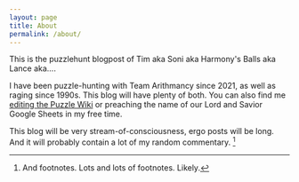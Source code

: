 ```yaml
---
layout: page
title: About
permalink: /about/
---
```


This is the puzzlehunt blogpost of Tim aka Soni aka Harmony's Balls aka Lance aka....

I have been puzzle-hunting with Team Arithmancy since 2021, as well as raging since 1990s. This blog will have plenty of both. You can also find me [editing the Puzzle Wiki](https://www.puzzles.wiki/wiki/User:Soni) or preaching the name of our Lord and Savior Google Sheets in my free time.

This blog will be very stream-of-consciousness, ergo posts will be long. And it will probably contain a lot of my random commentary. [^1]

[^1]: And footnotes. Lots and lots of footnotes. Likely.